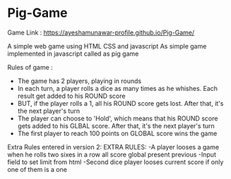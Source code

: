 # Pig-Game
Game Link :  https://ayeshamunawar-profile.github.io/Pig-Game/

A simple web game using HTML CSS and javascript 
As simple game implemented in javascript called as pig game 

Rules of game :
- The game has 2 players, playing in rounds
- In each turn, a player rolls a dice as many times as he whishes. Each result get added to his ROUND score
- BUT, if the player rolls a 1, all his ROUND score gets lost. After that, it's the next player's turn
- The player can choose to 'Hold', which means that his ROUND score gets added to his GLBAL score. After that, it's the next player's turn
- The first player to reach 100 points on GLOBAL score wins the game


Extra Rules entered in version 2:
EXTRA RULES:
-A player looses a game when he rolls two sixes in a row all score global present previous 
-Input field to set limit from html
-Second dice player looses current score if only one of them is a one 
